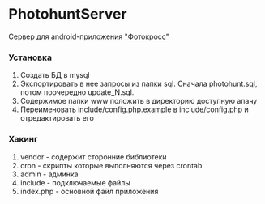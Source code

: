 # PhotohuntServer
Сервер для android-приложения ["Фотокросс"](https://play.google.com/store/apps/details?id=ru.neverdark.photohunt)

### Установка
1. Создать БД в mysql
2. Экспортировать в нее запросы из папки sql. Сначала photohunt.sql, потом поочередно update_N.sql. 
3. Содержимое папки www положить в директорию доступную апачу
4. Переименовать include/config.php.example в include/config.php и отредактировать его

### Хакинг
1. vendor - содержит сторонние библиотеки
2. cron - скрипты которые выполняются через crontab
3. admin - админка
4. include - подключаемые файлы
5. index.php - основной файл приложения

